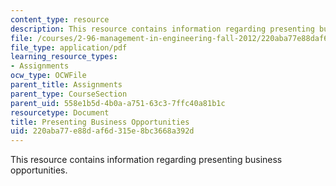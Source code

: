 ```yaml
---
content_type: resource
description: This resource contains information regarding presenting business opportunities.
file: /courses/2-96-management-in-engineering-fall-2012/220aba77e88daf6d315e8bc3668a392d_MIT2_96F12_assn02.pdf
file_type: application/pdf
learning_resource_types:
- Assignments
ocw_type: OCWFile
parent_title: Assignments
parent_type: CourseSection
parent_uid: 558e1b5d-4b0a-a751-63c3-7ffc40a81b1c
resourcetype: Document
title: Presenting Business Opportunities
uid: 220aba77-e88d-af6d-315e-8bc3668a392d
---
```

This resource contains information regarding presenting business opportunities.